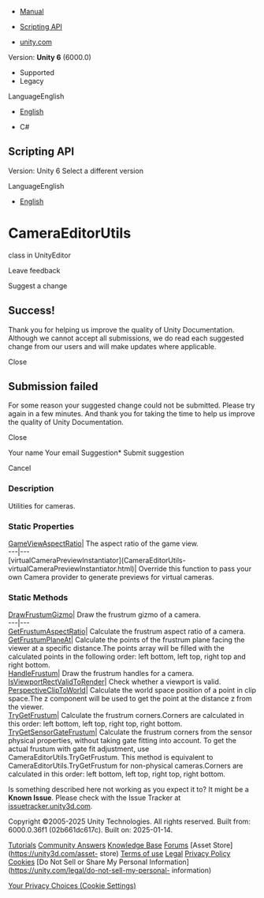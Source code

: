 [ ]()

  * [Manual](../Manual/index.html)
  * [Scripting API](../ScriptReference/index.html)

  * [unity.com](https://unity.com/)

Version: **Unity 6** (6000.0)

  * Supported
  * Legacy

LanguageEnglish

  * [English]()

  * C#

[ ](https://docs.unity3d.com)

## Scripting API

Version: Unity 6 Select a different version

LanguageEnglish

  * [English]()

# CameraEditorUtils

class in UnityEditor

Leave feedback

Suggest a change

## Success!

Thank you for helping us improve the quality of Unity Documentation. Although
we cannot accept all submissions, we do read each suggested change from our
users and will make updates where applicable.

Close

## Submission failed

For some reason your suggested change could not be submitted. Please <a>try
again</a> in a few minutes. And thank you for taking the time to help us
improve the quality of Unity Documentation.

Close

Your name Your email Suggestion* Submit suggestion

Cancel

[ ]()

### Description

Utilities for cameras.

### Static Properties

[GameViewAspectRatio](CameraEditorUtils.GameViewAspectRatio.html)| The aspect
ratio of the game view.  
---|---  
[virtualCameraPreviewInstantiator](CameraEditorUtils-
virtualCameraPreviewInstantiator.html)| Override this function to pass your
own Camera provider to generate previews for virtual cameras.  
  
### Static Methods

[DrawFrustumGizmo](CameraEditorUtils.DrawFrustumGizmo.html)| Draw the frustrum
gizmo of a camera.  
---|---  
[GetFrustumAspectRatio](CameraEditorUtils.GetFrustumAspectRatio.html)|
Calculate the frustrum aspect ratio of a camera.  
[GetFrustumPlaneAt](CameraEditorUtils.GetFrustumPlaneAt.html)| Calculate the
points of the frustrum plane facing the viewer at a specific distance.The
points array will be filled with the calculated points in the following order:
left bottom, left top, right top and right bottom.  
[HandleFrustum](CameraEditorUtils.HandleFrustum.html)| Draw the frustrum
handles for a camera.  
[IsViewportRectValidToRender](CameraEditorUtils.IsViewportRectValidToRender.html)|
Check whether a viewport is valid.  
[PerspectiveClipToWorld](CameraEditorUtils.PerspectiveClipToWorld.html)|
Calculate the world space position of a point in clip space.The z component
will be used to get the point at the distance z from the viewer.  
[TryGetFrustum](CameraEditorUtils.TryGetFrustum.html)| Calculate the frustrum
corners.Corners are calculated in this order: left bottom, left top, right
top, right bottom.  
[TryGetSensorGateFrustum](CameraEditorUtils.TryGetSensorGateFrustum.html)|
Calculate the frustrum corners from the sensor physical properties, without
taking gate fitting into account. To get the actual frustum with gate fit
adjustment, use CameraEditorUtils.TryGetFrustum. This method is equivalent to
CameraEditorUtils.TryGetFrustum for non-physical cameras.Corners are
calculated in this order: left bottom, left top, right top, right bottom.  
  
Is something described here not working as you expect it to? It might be a
**Known Issue**. Please check with the Issue Tracker at
[issuetracker.unity3d.com](https://issuetracker.unity3d.com).

Copyright ©2005-2025 Unity Technologies. All rights reserved. Built from:
6000.0.36f1 (02b661dc617c). Built on: 2025-01-14.

[Tutorials](https://unity3d.com/learn) [Community
Answers](https://answers.unity3d.com) [Knowledge
Base](https://support.unity3d.com/hc/en-us)
[Forums](https://forum.unity3d.com) [Asset Store](https://unity3d.com/asset-
store) [Terms of use](https://docs.unity3d.com/Manual/TermsOfUse.html)
[Legal](https://unity.com/legal) [Privacy
Policy](https://unity.com/legal/privacy-policy)
[Cookies](https://unity.com/legal/cookie-policy) [Do Not Sell or Share My
Personal Information](https://unity.com/legal/do-not-sell-my-personal-
information)

[Your Privacy Choices (Cookie Settings)](javascript:void\(0\);)

